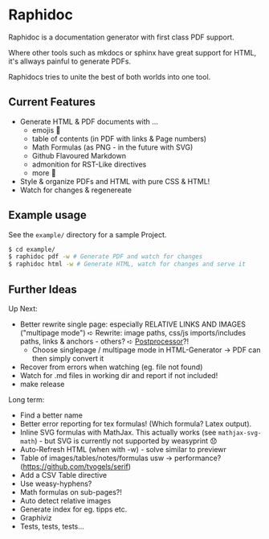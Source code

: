 # Raphidoc

Raphidoc is a documentation generator with first class PDF support.

Where other tools such as mkdocs or sphinx have great support for HTML, it's allways
painful to generate PDFs.

Raphidocs tries to unite the best of both worlds into one tool.

## Current Features

* Generate HTML & PDF documents with ...
    * emojis :tada:
    * table of contents (in PDF with links & Page numbers)
    * Math Formulas (as PNG - in the future with SVG)
    * Github Flavoured Markdown
    * admonition for RST-Like directives
    * more :rainbow:
* Style & organize PDFs and HTML with pure CSS & HTML!
* Watch for changes & regenereate

## Example usage

See the `example/` directory for a sample Project.

```bash
$ cd example/
$ raphidoc pdf -w # Generate PDF and watch for changes
$ raphidoc html -w # Generate HTML, watch for changes and serve it
```

## Further Ideas

Up Next:

* Better rewrite single page: especially RELATIVE LINKS AND IMAGES ("multipage mode")
    ➪ Rewrite: image paths, css/js imports/includes paths, links & anchors - others?
    ➪ [Postprocessor](http://pythonhosted.org/Markdown/extensions/api.html#postprocessors)?!  
    * Choose singlepage / multipage mode in HTML-Generator -> PDF can then simply convert it
* Recover from errors when watching (eg. file not found)
* Watch for .md files in working dir and report if not included!
* make release

Long term:

* Find a better name
* Better error reporting for tex formulas! (Which formula? Latex output).
* Inline SVG formulas with MathJax. This actually works (see `mathjax-svg-math`) - but SVG is currently not supported by weasyprint :disappointed:
* Auto-Refresh HTML (when with -w) - solve similar to previewr
* Table of images/tables/notes/formulas usw -> performance?(https://github.com/tvogels/serif)
* Add a CSV Table directive
* Use weasy-hyphens?
* Math formulas on sub-pages?!
* Auto detect relative images
* Generate index for eg. tipps etc.
* Graphiviz
* Tests, tests, tests...
